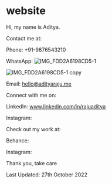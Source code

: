 # website
Hi, my name is Aditya.

Contact me at:

Phone: +91-9876543210

WhatsApp: ![IMG_FDD2A6198CD5-1](https://user-images.githubusercontent.com/101379574/198299905-df963f51-e919-47df-841e-e953f618e322.jpeg)

![IMG_FDD2A6198CD5-1 copy](https://user-images.githubusercontent.com/101379574/198302802-7f58ad4f-07da-4a43-a4e3-a0f204af3d1a.jpeg)

Email: [hello@adityaraju.me](mailto:hello@adityaraju.me)

Connect with me on:

LinkedIn: www.linkedin.com/in/rajuaditya

Instagram:

Check out my work at:

Behance:

Instagram:

Thank you, take care

Last Updated: 27th October 2022
